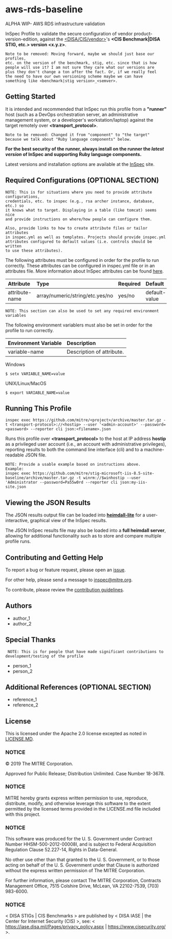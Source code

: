 
# aws-rds-baseline

ALPHA WIP- AWS RDS infrastructure validation

InSpec Profile to validate the secure configuration of vendor product-version-edition, against the [<DISA/CIS/vendor>](http://linktosite)'s **<CIS Benchmark|DISA STIG, etc.> version <x.y.z>**.

    Note to be removed: Moving forward, maybe we should just base our profiles, 
    etc. on the version of the benchmark, stig, etc. since that is how 
    people will use it? I am not sure they care what our versions are 
    plus they don't change a ton after the fact. Or, if we really feel 
    the need to have our own versioning scheme maybe we can have 
    something like <benchmark|stig version>_<semver>. 

## Getting Started  
It is intended and recommended that InSpec run this profile from a __"runner"__ host (such as a DevOps orchestration server, an administrative management system, or a developer's workstation/laptop) against the target remotely over __<transport_protocol>__.

    Note to be removed: Changed it from "component" to "the target" because we talk about "Ruby language components" below. 
    
__For the best security of the runner, always install on the runner the _latest version_ of InSpec and supporting Ruby language components.__ 

Latest versions and installation options are available at the [InSpec](http://inspec.io/) site.

## Required Configurations (OPTIONAL SECTION)
    NOTE: This is for situations where you need to provide attribute configurations, 
    credentials, etc. to inspec (e.g., rsa archer instance, database, etc.) so 
    it knows what to target. Displaying in a table (like tomcat) seems nice 
    and provide instructions on where/how people can configure them.

    Also, provide links to how to create attribute files or tailor attributes 
    in inspec.yml as well as templates. Projects should provide inspec.yml 
    attributes configured to default values (i.e. controls should be written 
    to use these attributes).
The following attributes must be configured in order for the profile to run correctly. These attributes can be configured in inspec.yml file or in an attributes file. More information about InSpec attributes can be found [here](https://www.inspec.io/docs/reference/profiles/).
    
| Attribute      | Type                            | Required | Default        | Description               |
| :---           | :---                            | :---     | :---           | :---                      |
| attribute-name | array/numeric/string/etc.yes/no | yes/no   | default-value  | Description of attribute. |

    NOTE: This section can also be used to set any required environment variables

The following environment variablers must also be set in order for the profile to run correctly. 

| Environment Variable |  Description              |
| :---                 | :---                      | 
| variable-name        | Description of attribute. |


Windows
```
$ setx VARIABLE_NAME=value
```

UNIX/Linux/MacOS
```
$ export VARIABLE_NAME=value
```

## Running This Profile

    inspec exec https://github.com/mitre/<project>/archive/master.tar.gz -t <transport-protocol>://<hostip> --user '<admin-account>' --password=<password> --reporter cli json:<filename>.json

Runs this profile over __<transport_protocol>__ to the host at IP address __hostip__ as a privileged user account (i.e., an account with administrative privileges), reporting results to both the command line interface (cli) and to a machine-readable JSON file. 

    NOTE: Provide a usable example based on instructions above. 
    Example:
    inspec exec https://github.com/mitre/stig-microsoft-iis-8.5-site-baseline/archive/master.tar.gz -t winrm://$winhostip --user 'Administrator --password=Pa55w0rd --reporter cli json:my-iis-site.json

## Viewing the JSON Results

The JSON results output file can be loaded into __[heimdall-lite](https://mitre.github.io/heimdall-lite/)__ for a user-interactive, graphical view of the InSpec results. 

The JSON InSpec results file may also be loaded into a __full heimdall server__, allowing for additional functionality such as to store and compare multiple profile runs.

## Contributing and Getting Help
To report a bug or feature request, please open an [issue](https://github.com/ejaronne/readmes/issues/new).

For other help, please send a message to [inspec@mitre.org](mailto:inspec@mitre.org).

To contribute, please review the [contribution guidelines](https://github.com/mitre/docs-mitre-inspec/blob/master/CONTRIBUTING.md).

## Authors
* author_1
* author_2

## Special Thanks 
     NOTE: This is for people that have made significant contributions to development/testing of the profile
* person_1
* person_2
 
## Additional References (OPTIONAL SECTION)
* reference_1
* reference_2

## License
This is licensed under the Apache 2.0 license excepted as noted in [LICENSE.MD](https://github.com/mitre/project/blob/master/LICENSE.md). 

### NOTICE

© 2019 The MITRE Corporation.

Approved for Public Release; Distribution Unlimited. Case Number 18-3678.  

### NOTICE
MITRE hereby grants express written permission to use, reproduce, distribute, modify, and otherwise leverage this software to the extent permitted by the licensed terms provided in the LICENSE.md file included with this project.

### NOTICE  

This software was produced for the U. S. Government under Contract Number HHSM-500-2012-00008I, and is subject to Federal Acquisition Regulation Clause 52.227-14, Rights in Data-General.  

No other use other than that granted to the U. S. Government, or to those acting on behalf of the U. S. Government under that Clause is authorized without the express written permission of The MITRE Corporation.

For further information, please contact The MITRE Corporation, Contracts Management Office, 7515 Colshire Drive, McLean, VA  22102-7539, (703) 983-6000.

### NOTICE
< DISA STIGs | CIS Benchmarks > are published by < DISA IASE | the Center for Internet Security (CIS) >, see: 
< https://iase.disa.mil/Pages/privacy_policy.aspx | https://www.cisecurity.org/ >.